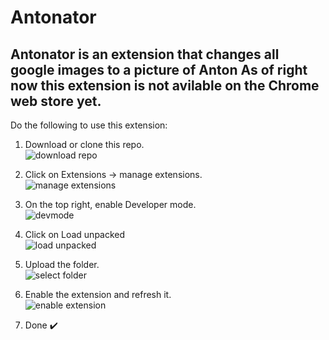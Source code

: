 # Antonator
Antonator is an extension that changes all google images to a picture of Anton
As of right now this extension is not avilable on the Chrome web store yet.
---
Do the following to use this extension:
1. Download or clone this repo. <br>
![download repo](https://user-images.githubusercontent.com/61733321/197487161-099a18e2-1a85-4e9f-85a0-9c7cb133a83a.png)

2. Click on Extensions -> manage extensions. <br>
![manage extensions](https://user-images.githubusercontent.com/61733321/197484616-f530553c-01e9-4595-8bbc-b60ae3e143f3.png)

3. On the top right, enable Developer mode. <br>
![devmode](https://user-images.githubusercontent.com/61733321/197485011-9ad150ca-ed8e-4c99-aa20-5a7ab02649e5.png)

4. Click on Load unpacked <br>
![load unpacked](https://user-images.githubusercontent.com/61733321/197485311-bacfcabc-a8a0-482d-9cc9-f8ad25394c18.png)

5. Upload the folder. <br>
![select folder](https://user-images.githubusercontent.com/61733321/197486219-d1fe4116-7325-4128-a167-84609301f1ff.png)

6. Enable the extension and refresh it. <br>
![enable extension](https://user-images.githubusercontent.com/61733321/197486310-44985c03-b71f-4e56-90b7-4793c7a3fe4b.png)

7. Done ✔️
